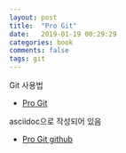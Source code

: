 ```yaml
---
layout: post
title:  "Pro Git"
date:   2019-01-19 00:29:29
categories: book
comments: false
tags: git
---
```


Git 사용법
* [Pro Git](https://git-scm.com/book/ko/v2)

asciidoc으로 작성되어 있음
* [Pro Git github](https://github.com/progit/progit2)

